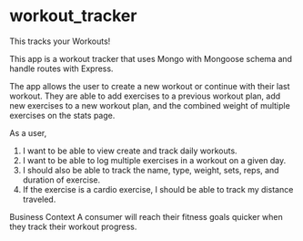 # workout_tracker
This tracks your Workouts!


This app is a workout tracker that uses Mongo with Mongoose schema and handle routes with Express.

The app allows the user to create a new workout or continue with their last workout.  They are able to add exercises to a previous workout plan, add new exercises to a new workout plan, and the combined weight of multiple exercises on the stats page.

As a user, 
1. I want to be able to view create and track daily workouts. 
2. I want to be able to log multiple exercises in a workout on a given day. 
3. I should also be able to track the name, type, weight, sets, reps, and duration of exercise. 
4. If the exercise is a cardio exercise, I should be able to track my distance traveled.


Business Context
A consumer will reach their fitness goals quicker when they track their workout progress.


